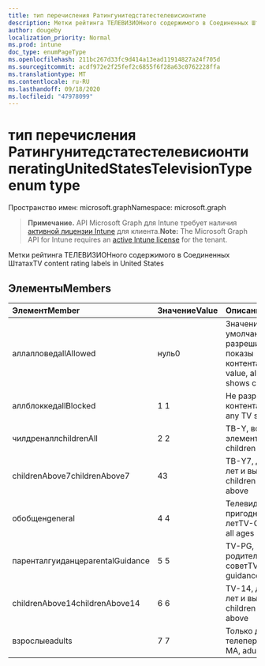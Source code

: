 ```yaml
---
title: тип перечисления Ратингунитедстатестелевисионтипе
description: Метки рейтинга ТЕЛЕВИЗИОНного содержимого в Соединенных Штатах
author: dougeby
localization_priority: Normal
ms.prod: intune
doc_type: enumPageType
ms.openlocfilehash: 211bc267d33fc9d414a13ead11914827a24f705d
ms.sourcegitcommit: acdf972e2f25fef2c6855f6f28a63c0762228ffa
ms.translationtype: MT
ms.contentlocale: ru-RU
ms.lasthandoff: 09/18/2020
ms.locfileid: "47978099"
---
```

# <a name="ratingunitedstatestelevisiontype-enum-type"></a><span data-ttu-id="73cdb-103">тип перечисления Ратингунитедстатестелевисионтипе</span><span class="sxs-lookup"><span data-stu-id="73cdb-103">ratingUnitedStatesTelevisionType enum type</span></span>

<span data-ttu-id="73cdb-104">Пространство имен: microsoft.graph</span><span class="sxs-lookup"><span data-stu-id="73cdb-104">Namespace: microsoft.graph</span></span>

> <span data-ttu-id="73cdb-105">**Примечание.** API Microsoft Graph для Intune требует наличия [активной лицензии Intune](https://go.microsoft.com/fwlink/?linkid=839381) для клиента.</span><span class="sxs-lookup"><span data-stu-id="73cdb-105">**Note:** The Microsoft Graph API for Intune requires an [active Intune license](https://go.microsoft.com/fwlink/?linkid=839381) for the tenant.</span></span>

<span data-ttu-id="73cdb-106">Метки рейтинга ТЕЛЕВИЗИОНного содержимого в Соединенных Штатах</span><span class="sxs-lookup"><span data-stu-id="73cdb-106">TV content rating labels in United States</span></span>

## <a name="members"></a><span data-ttu-id="73cdb-107">Элементы</span><span class="sxs-lookup"><span data-stu-id="73cdb-107">Members</span></span>
|<span data-ttu-id="73cdb-108">Элемент</span><span class="sxs-lookup"><span data-stu-id="73cdb-108">Member</span></span>|<span data-ttu-id="73cdb-109">Значение</span><span class="sxs-lookup"><span data-stu-id="73cdb-109">Value</span></span>|<span data-ttu-id="73cdb-110">Описание</span><span class="sxs-lookup"><span data-stu-id="73cdb-110">Description</span></span>|
|:---|:---|:---|
|<span data-ttu-id="73cdb-111">аллалловед</span><span class="sxs-lookup"><span data-stu-id="73cdb-111">allAllowed</span></span>|<span data-ttu-id="73cdb-112">нуль</span><span class="sxs-lookup"><span data-stu-id="73cdb-112">0</span></span>|<span data-ttu-id="73cdb-113">Значение по умолчанию, разрешить все показы контента</span><span class="sxs-lookup"><span data-stu-id="73cdb-113">Default value, allow all TV shows content</span></span>|
|<span data-ttu-id="73cdb-114">аллблоккед</span><span class="sxs-lookup"><span data-stu-id="73cdb-114">allBlocked</span></span>|<span data-ttu-id="73cdb-115">1 </span><span class="sxs-lookup"><span data-stu-id="73cdb-115">1</span></span>|<span data-ttu-id="73cdb-116">Не разрешать показ контента</span><span class="sxs-lookup"><span data-stu-id="73cdb-116">Do not allow any TV shows content</span></span>|
|<span data-ttu-id="73cdb-117">чилдреналл</span><span class="sxs-lookup"><span data-stu-id="73cdb-117">childrenAll</span></span>|<span data-ttu-id="73cdb-118">2 </span><span class="sxs-lookup"><span data-stu-id="73cdb-118">2</span></span>|<span data-ttu-id="73cdb-119">ТВ-Y, все дочерние элементы</span><span class="sxs-lookup"><span data-stu-id="73cdb-119">TV-Y, all children</span></span>|
|<span data-ttu-id="73cdb-120">childrenAbove7</span><span class="sxs-lookup"><span data-stu-id="73cdb-120">childrenAbove7</span></span>|<span data-ttu-id="73cdb-121">4</span><span class="sxs-lookup"><span data-stu-id="73cdb-121">3</span></span>|<span data-ttu-id="73cdb-122">ТВ-Y7, детей от 7 лет и выше</span><span class="sxs-lookup"><span data-stu-id="73cdb-122">TV-Y7, children age 7 and above</span></span>|
|<span data-ttu-id="73cdb-123">обобщен</span><span class="sxs-lookup"><span data-stu-id="73cdb-123">general</span></span>|<span data-ttu-id="73cdb-124">4 </span><span class="sxs-lookup"><span data-stu-id="73cdb-124">4</span></span>|<span data-ttu-id="73cdb-125">Телевидение (TV-G), пригодный для всех лет</span><span class="sxs-lookup"><span data-stu-id="73cdb-125">TV-G, suitable for all ages</span></span>|
|<span data-ttu-id="73cdb-126">паренталгуиданце</span><span class="sxs-lookup"><span data-stu-id="73cdb-126">parentalGuidance</span></span>|<span data-ttu-id="73cdb-127">5 </span><span class="sxs-lookup"><span data-stu-id="73cdb-127">5</span></span>|<span data-ttu-id="73cdb-128">TV-PG, родительский совет</span><span class="sxs-lookup"><span data-stu-id="73cdb-128">TV-PG, parental guidance</span></span>|
|<span data-ttu-id="73cdb-129">childrenAbove14</span><span class="sxs-lookup"><span data-stu-id="73cdb-129">childrenAbove14</span></span>|<span data-ttu-id="73cdb-130">6 </span><span class="sxs-lookup"><span data-stu-id="73cdb-130">6</span></span>|<span data-ttu-id="73cdb-131">TV-14, детей от 14 лет и выше</span><span class="sxs-lookup"><span data-stu-id="73cdb-131">TV-14, children age 14 and above</span></span>|
|<span data-ttu-id="73cdb-132">взрослые</span><span class="sxs-lookup"><span data-stu-id="73cdb-132">adults</span></span>|<span data-ttu-id="73cdb-133">7 </span><span class="sxs-lookup"><span data-stu-id="73cdb-133">7</span></span>|<span data-ttu-id="73cdb-134">Только для передачи телепередач-мА</span><span class="sxs-lookup"><span data-stu-id="73cdb-134">TV-MA, adults only</span></span>|









